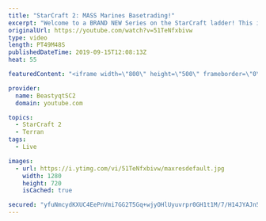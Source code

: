```yaml
---
title: "StarCraft 2: MASS Marines Basetrading!"
excerpt: "Welcome to a BRAND NEW Series on the StarCraft ladder! This is the \"Mass Marines to Grandmaster\" challenge, where the only attacking unit that I'm allowed to make is Marines - and that's it! I am allowed to make Medivacs just so that the gaemplay is not too monotonous, but I believe I could even make"
originalUrl: https://youtube.com/watch?v=51TeNfxbivw
type: video
length: PT49M48S
publishedDateTime: 2019-09-15T12:08:13Z
heat: 55

featuredContent: "<iframe width=\"800\" height=\"500\" frameborder=\"0\" src=\"https://www.youtube.com/embed/51TeNfxbivw\" allow=\"accelerometer; autoplay; encrypted-media; gyroscope; picture-in-picture\" allowfullscreen></iframe>"

provider:
  name: BeastyqtSC2
  domain: youtube.com

topics:
  - StarCraft 2
  - Terran
tags:
  - Live

images:
  - url: https://i.ytimg.com/vi/51TeNfxbivw/maxresdefault.jpg
    width: 1280
    height: 720
    isCached: true

secured: "yfuNmcydKXUC4EePnVmi7GG2T5Gq+wjyOHlUyuvrpr0GH1t1M/7/H14JYAJn5L7wIwqNp/cXdG/Jf3w7A3UWUHj2BgPCyCw+N2TUuU0cJukSFzSvZtvf8tVN8JWbveZ0n3iSetc339PUs97HVrPewkIY1DYKW2LmnhJRS5Ijqt7PjSjcq2YC8A8ARLZE8m0pn9vYD1dsbCQKvfpz/Q8ZUvA2STLxGoB6cYMFwh7o3c9JTOzLY9l64QK7v73+UcQUDV8qtaHFsZjgF/BVdsAdKcOUULvYmBPdeB8W8G+WB9pA+t/uSQQUu0Dl+oXOBw2Qf1i5pipPkLtfSFNT26CM3mFvKP1XbY4UFKZX8QizG7XC/J33N+RFTHvRXDYSLfW2Nsyep+1gwFCSg3C/o7vDtBm+TzDVvH6hXhLErcemFGU=;zmw9NYHrM7ursyvVC1fvLQ=="
---
```


